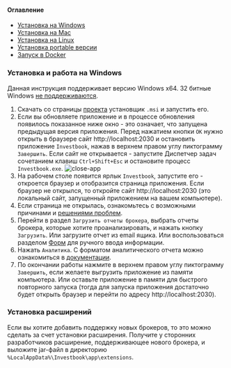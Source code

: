 #### Оглавление
- [Установка на Windows](install-on-windows.md)
- [Установка на Mac](install-on-mac.md)
- [Установка на Linux](install-on-linux.md)
- [Установка portable версии](install-portable.md)
- [Запуск в Docker](run-by-docker.md)

### Установка и работа на Windows

Данная инструкция поддерживает версию Windows x64. 32 битные Windows [не поддерживаются](https://openjdk.org/jeps/449).
1. Скачать со страницы [проекта](https://github.com/spacious-team/investbook/releases/latest) установщик `.msi`
   и запустить его.
1. Если вы обновляете приложение и в процессе обновления появилось показанное ниже окно - это означает, что запущена 
   предыдущая версия приложения. Перед нажатием кнопки `ОК` нужно открыть в браузере сайт http://localhost:2030 и
   остановить приложение `Investbook`, нажав в верхнем правом углу пиктограмму `Завершить`. Если сайт не открывается -
   запустите Диспетчер задач сочетанием клавиш `Ctrl+Shift+Esc` и остановите процесс `Investbook.exe`.
   ![close-app](https://user-images.githubusercontent.com/11336712/109365987-5ec67980-78a3-11eb-8709-cc18dda60554.png)
1. На рабочем столе появится ярлык `Investbook`, запустите его - откроется браузер и отобразится страница приложения.
   Если браузер не открылся, то откройте сайт http://localhost:2030 (это локальный сайт, запущенный приложением на вашем компьютере).
1. Если страница не открылась, ознакомьтесь с возможными причинами и [решениями проблем](/src/main/asciidoc/troubleshooting.adoc).
1. Перейти в раздел `Загрузить отчеты брокера`, выбрать отчеты брокера, которые хотите проанализировать, и нажать кнопку
   `Загрузить`. Или загрузите отчет из email ящика. Или воспользоваться разделом [Форм](/src/main/asciidoc/investbook-forms.adoc)
   для ручного ввода информации.
1. Нажать `Аналитика`. С форматом аналитического отчета можно ознакомиться в [документации](/src/main/asciidoc/index.adoc). 
1. По окончании работы нажмите в верхнем правом углу пиктограмму `Завершить`, если желаете выгрузить приложение
   из памяти компьютера. Или оставьте приложение в памяти для быстрого повторного запуска (тогда для запуска
   приложения достаточно будет открыть браузер и перейти по адресу http://localhost:2030).

### Установка расширений

Если вы хотите добавить поддержку новых брокеров, то это можно сделать за счет установки расширения.
Получите у сторонних разработчиков расширение, поддерживающее нового брокера, и выложите jar-файл в директорию
`%LocalAppData%\Investbook\app\extensions`.
